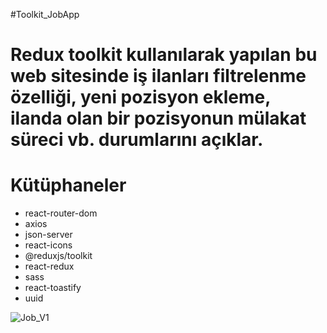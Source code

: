 #Toolkit_JobApp

<h1>Redux toolkit kullanılarak yapılan bu web sitesinde iş ilanları filtrelenme özelliği, yeni pozisyon ekleme, ilanda olan bir pozisyonun mülakat süreci vb. durumlarını açıklar.</h1>

# Kütüphaneler
- react-router-dom
- axios
- json-server
- react-icons
- @reduxjs/toolkit
- react-redux
- sass
- react-toastify
- uuid


![Job_V1](https://github.com/user-attachments/assets/c93070c1-cd87-4427-99e2-5d5b42c46d06)

